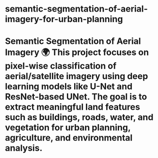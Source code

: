 # semantic-segmentation-of-aerial-imagery-for-urban-planning
# Semantic Segmentation of Aerial Imagery 🌍  This project focuses on pixel-wise classification of aerial/satellite imagery using deep learning models like U-Net and ResNet-based UNet. The goal is to extract meaningful land features such as buildings, roads, water, and vegetation for urban planning, agriculture, and environmental analysis.
